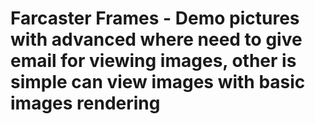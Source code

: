 # Farcaster Frames - Demo pictures with advanced where need to give email for viewing images, other is simple can view images with basic images rendering

